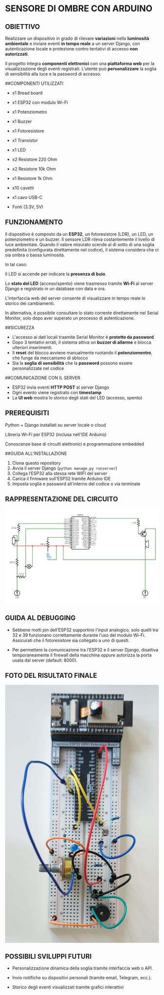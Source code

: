 # SENSORE DI OMBRE CON ARDUINO

## OBIETTIVO

Realizzare un dispositivo in grado di rilevare **variazioni** nella **luminosità ambientale** e inviare eventi **in tempo reale** a un server Django, con autenticazione locale e protezione contro tentativi di accesso **non autorizzati**.

Il progetto integra **componenti elettronici** con una **piattaforma web** per la visualizzazione degli eventi registrati. L’utente può **personalizzare** la soglia di sensibilità alla luce e la password di accesso.

##COMPONENTI UTILIZZATI

- x1 Bread board

- x1 ESP32 con modulo Wi-Fi

- x1 Potenziometro

- x1 Buzzer

- x1 Fotoresistore

- x1 Transistor

- x1 LED

- x2 Resistore 220 Ohm
  
- x2 Resistore 10k Ohm

- x1 Resistore 1k Ohm

- x10 cavetti

- x1 cavo USB-C

- Fonti (3.3V, 5V)


## FUNZIONAMENTO

Il dispositivo è composto da un **ESP32**, un fotoresistore (LDR), un LED, un potenziometro e un buzzer. Il sensore LDR rileva costantemente il livello di luce ambientale. Quando il valore misurato scende al di sotto di una soglia predefinita (configurata direttamente nel codice), il sistema considera che ci sia ombra o bassa luminosità.

In tal caso:

Il LED si accende per indicare la **presenza di buio**.

Lo **stato del LED** (acceso/spento) viene trasmesso tramite **Wi-Fi** al server Django e registrato in un database con data e ora.

L’interfaccia web del server consente di visualizzare in tempo reale lo storico dei cambiamenti.

In alternativa, è possibile consultare lo stato corrente direttamente nel Serial Monitor, solo dopo aver superato un processo di autenticazione.

##SICUREZZA

- L'accesso ai dati locali traamite Serial Monitor è **protetto da password**
- Dopo 3 tentativi errati, il sistema attiva un **buzzer di allarme** e blocca ulteriori inserimenti.
- Il **reset** del blocco avviene manualmente ruotando il **potenziomentro**, che funge da meccanismo di sblocco
- Sia la **soglia di sensibilità** che la **password** possono essere personalizzate nel codice

##COMUNICAZIONE CON IL SERVER

- ESP32 invia eventi **HTTP POST** al server Django
- Ogni evento viene registrato con **timestamp**
- La **UI web** mostra lo storico degli stati del LED (accesso, spento)

## PREREQUISITI

Python + Django installati su server locale o cloud

Libreria Wi-Fi per ESP32 (inclusa nell'IDE Arduino)

Conoscenze base di circuiti elettronici e programmazione embedded

##GUIDA ALL'INSTALLAZIONE

1. Clona questo repository
2. Avvia il server Django (`python manage.py runserver`)
3. Collega l’ESP32 alla stessa rete WIFI del server
4. Carica il firmware sull'ESP32 tramite Arduino IDE
5. Imposta soglia e password all'interno del codice o via terminale

## RAPPRESENTAZIONE DEL CIRCUITO

![Circuito](circuit.png)

## GUIDA AL DEBUGGING

- Sebbene molti pin dell’ESP32 supportino l’input analogico, solo quelli tra 32 e 39 funzionano correttamente durante l’uso del modulo Wi-Fi. Assicurati che il fotoresistore sia collegato a uno di questi.

- Per permettere la comunicazione tra l’ESP32 e il server Django, disattiva temporaneamente il firewall della macchina oppure autorizza la porta usata dal server (default: 8000).

## FOTO DEL RISULTATO FINALE
![Arduino](Foto_Arduino.jpg)

## POSSIBILI SVILUPPI FUTURI

- Personalizzazione dinamica della soglia tramite interfaccia web o API.

- Invio notifiche su dispositivi personali (tramite email, Telegram, ecc.).

- Storico degli eventi visualizzati tramite grafici interattivi
